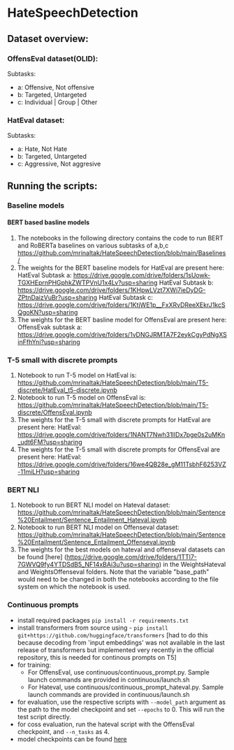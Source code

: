 # HateSpeechDetection

## Dataset overview:
### OffensEval dataset(OLID):

Subtasks:
- a: Offensive, Not offensive
- b: Targeted, Untargeted
- c: Individual | Group | Other

### HatEval dataset:

Subtasks:
- a: Hate, Not Hate
- b: Targeted, Untargeted
- c: Aggressive, Not aggresive

## Running the scripts:
### Baseline models
#### BERT based basline models 
 1. The notebooks in the following directory contains the code to run BERT and RoBERTa baselines on various subtasks of a,b,c
https://github.com/mrinaltak/HateSpeechDetection/blob/main/Baselines/
 2. The weights for the BERT baseline models for HatEval are present here: 
  HatEval Subtask a: https://drive.google.com/drive/folders/1sUowk-TGXHEprnPHGphkZWTPVnU1x4Lv?usp=sharing
  HatEval Subtask b: https://drive.google.com/drive/folders/1KHpwLVzt7XWi7ieDyDG-ZPtnDaizVuBr?usp=sharing
   HatEval Subtask c: https://drive.google.com/drive/folders/1KtjWE1p__FxXRvDReeXEkrJ1kcSQgoKN?usp=sharing 
   3. The weights for the BERT basline model for OffensEval are present here:
	   OffensEvak subtask a: https://drive.google.com/drive/folders/1vDNGJRMTA7F2eykCgyPdNgXSinFfhYni?usp=sharing

### T-5 small with discrete prompts
1. Notebook to run T-5 model on HatEval is: https://github.com/mrinaltak/HateSpeechDetection/blob/main/T5-discrete/HatEval_t5-discrete.ipynb
2. Notebook to run T-5 model on OffensEval is: https://github.com/mrinaltak/HateSpeechDetection/blob/main/T5-discrete/OffensEval.ipynb
 2. The weights for the T-5 small with discrete prompts for HatEval are present here: 
  HatEval: https://drive.google.com/drive/folders/1NANT7Nwh31lIDx7pge0s2uMKn_udt6FM?usp=sharing
   3. The weights for the T-5 small with discrete prompts for OffensEval are present here: 
  HatEval: https://drive.google.com/drive/folders/16we4QB28e_gM11TsbhF6253VZ-11miLH?usp=sharing

### BERT NLI
1. Notebook to run BERT NLI model on Hateval dataset: https://github.com/mrinaltak/HateSpeechDetection/blob/main/Sentence%20Entailment/Sentence_Entailment_Hateval.ipynb
2. Notebook to run BERT NLI model on Offenseval dataset: https://github.com/mrinaltak/HateSpeechDetection/blob/main/Sentence%20Entailment/Sentence_Entailment_Offenseval.ipynb 
3. The weights for the best models on hateval and offenseval datasets can be found [here] (https://drive.google.com/drive/folders/1TTl7-7GWVQ9fy4YTDSdB5_NF14xBAi3u?usp=sharing) in the WeightsHateval and WeightsOffenseval folders.
Note that the variable "base_path" would need to be changed in both the notebooks according to the file system on which the notebook is used.

### Continuous prompts
- install required packages `pip install -r requirements.txt`
- install transformers from source using -
`pip install git+https://github.com/huggingface/transformers` 
[had to do this because decoding from 'input embeddings' was not available in the last release of transformers but implemented very recently in the official repository, this is needed for continous prompts on T5]
- for training:
  - For OffensEval, use continuous/continuous_prompt.py. Sample launch commands are provided in continuous/launch.sh
  - For Hateval, use continuous/continuous_prompt_hateval.py. Sample launch commands are provided in continuous/launch.sh
- for evaluation, use the respective scripts with `--model_path` argument as the path to the model checkpoint and set `--epochs` to 0. This will run the test script directly.
- for coss evaluation, run the hateval script with the OffensEval checkpoint, and `--n_tasks` as 4.
- model checkpoints can be found [here](https://drive.google.com/drive/folders/1bQlz5FnOSBPgt32SGCnx4qKqy4duoGp5?usp=sharing)
